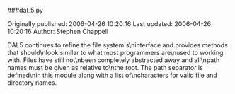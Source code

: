###dal_5.py

Originally published: 2006-04-26 10:20:16
Last updated: 2006-04-26 10:20:16
Author: Stephen Chappell

DAL5 continues to refine the file system's\ninterface and provides methods that should\nlook similar to what most programmers are\nused to working with. Files have still not\nbeen completely abstracted away and all\npath names must be given as relative to\nthe root. The path separator is defined\nin this module along with a list of\ncharacters for valid file and directory names.